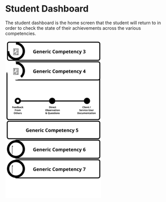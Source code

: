# Student Dashboard

The student dashboard is the home screen that the student will return to in order to check the state of their achievements across the various competencies.

<img src="wireframes/student.svg" height="500px" />


